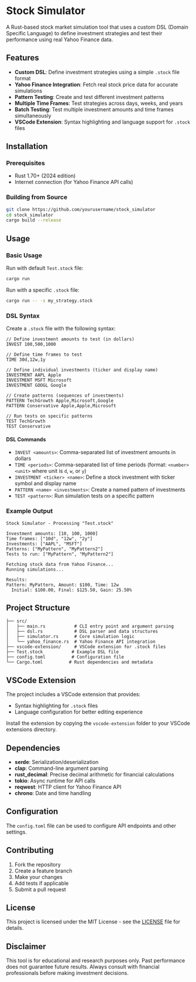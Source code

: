 # Stock Simulator

A Rust-based stock market simulation tool that uses a custom DSL (Domain Specific Language) to define investment strategies and test their performance using real Yahoo Finance data.

## Features

- **Custom DSL**: Define investment strategies using a simple `.stock` file format
- **Yahoo Finance Integration**: Fetch real stock price data for accurate simulations
- **Pattern Testing**: Create and test different investment patterns
- **Multiple Time Frames**: Test strategies across days, weeks, and years
- **Batch Testing**: Test multiple investment amounts and time frames simultaneously
- **VSCode Extension**: Syntax highlighting and language support for `.stock` files

## Installation

### Prerequisites
- Rust 1.70+ (2024 edition)
- Internet connection (for Yahoo Finance API calls)

### Building from Source

```bash
git clone https://github.com/yourusername/stock_simulator
cd stock_simulator
cargo build --release
```

## Usage

### Basic Usage

Run with default `Test.stock` file:
```bash
cargo run
```

Run with a specific `.stock` file:
```bash
cargo run -- -s my_strategy.stock
```

### DSL Syntax

Create a `.stock` file with the following syntax:

```stock
// Define investment amounts to test (in dollars)
INVEST 100,500,1000

// Define time frames to test
TIME 30d,12w,1y

// Define individual investments (ticker and display name)
INVESTMENT AAPL Apple
INVESTMENT MSFT Microsoft
INVESTMENT GOOGL Google

// Create patterns (sequences of investments)
PATTERN TechGrowth Apple,Microsoft,Google
PATTERN Conservative Apple,Apple,Microsoft

// Run tests on specific patterns
TEST TechGrowth
TEST Conservative
```

#### DSL Commands

- `INVEST <amounts>`: Comma-separated list of investment amounts in dollars
- `TIME <periods>`: Comma-separated list of time periods (format: `<number><unit>` where unit is `d`, `w`, or `y`)
- `INVESTMENT <ticker> <name>`: Define a stock investment with ticker symbol and display name
- `PATTERN <name> <investments>`: Create a named pattern of investments
- `TEST <pattern>`: Run simulation tests on a specific pattern

### Example Output

```
Stock Simulator - Processing "Test.stock"

Investment amounts: [10, 100, 1000]
Time frames: ["10d", "12w", "2y"]
Investments: ["AAPL", "MSFT"]
Patterns: ["MyPattern", "MyPattern2"]
Tests to run: ["MyPattern", "MyPattern2"]

Fetching stock data from Yahoo Finance...
Running simulations...

Results:
Pattern: MyPattern, Amount: $100, Time: 12w
  Initial: $100.00, Final: $125.50, Gain: 25.50%
```

## Project Structure

```
├── src/
│   ├── main.rs           # CLI entry point and argument parsing
│   ├── dsl.rs            # DSL parser and data structures
│   ├── simulator.rs      # Core simulation logic
│   └── yahoo_finance.rs  # Yahoo Finance API integration
├── vscode-extension/     # VSCode extension for .stock files
├── Test.stock           # Example DSL file
├── config.toml          # Configuration file
└── Cargo.toml          # Rust dependencies and metadata
```

## VSCode Extension

The project includes a VSCode extension that provides:
- Syntax highlighting for `.stock` files
- Language configuration for better editing experience

Install the extension by copying the `vscode-extension` folder to your VSCode extensions directory.

## Dependencies

- **serde**: Serialization/deserialization
- **clap**: Command-line argument parsing
- **rust_decimal**: Precise decimal arithmetic for financial calculations
- **tokio**: Async runtime for API calls
- **reqwest**: HTTP client for Yahoo Finance API
- **chrono**: Date and time handling

## Configuration

The `config.toml` file can be used to configure API endpoints and other settings.

## Contributing

1. Fork the repository
2. Create a feature branch
3. Make your changes
4. Add tests if applicable
5. Submit a pull request

## License

This project is licensed under the MIT License - see the [LICENSE](LICENSE) file for details.

## Disclaimer

This tool is for educational and research purposes only. Past performance does not guarantee future results. Always consult with financial professionals before making investment decisions.